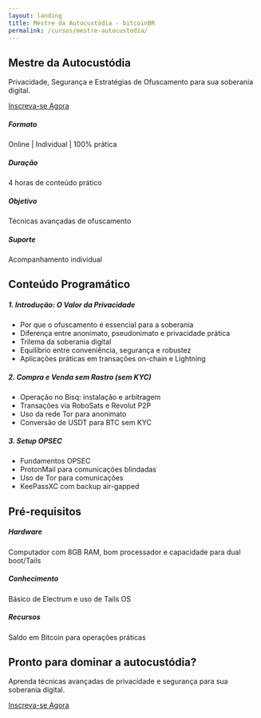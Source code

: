 ```yaml
---
layout: landing
title: Mestre da Autocustódia - bitcoinBR
permalink: /cursos/mestre-autocustodia/
---
```


<!-- Navigation Buttons -->
<div class="position-fixed top-0 end-0 p-3" style="z-index: 1000;">
    <div class="d-flex gap-2">
        <a href="/" class="btn btn-primary rounded-circle" title="Home">
            <i class="bi bi-house-fill"></i>
        </a>
        <a href="/contato" class="btn btn-primary rounded-circle" title="Contato">
            <i class="bi bi-envelope-fill"></i>
        </a>
        <a href="/agenda" class="btn btn-primary rounded-circle" title="Agenda">
            <i class="bi bi-calendar-check-fill"></i>
        </a>
    </div>
</div>

<!-- Hero Section -->
<section class="hero">
    <div class="container">
        <div class="row align-items-center">
            <div class="col-lg-8">
                <h1 class="display-4 fw-bold mb-4">Mestre da Autocustódia</h1>
                <p class="lead mb-4">Privacidade, Segurança e Estratégias de Ofuscamento para sua soberania digital.</p>
                <a href="#" class="btn btn-light btn-lg" target="_blank" rel="noopener noreferrer">
                    <i class="bi bi-credit-card me-2"></i>Inscreva-se Agora
                </a>
            </div>
        </div>
    </div>
</section>

<!-- Course Info Section -->
<section class="py-5">
    <div class="container">
        <div class="row g-4">
            <div class="col-md-3">
                <div class="card feature-card h-100">
                    <div class="card-body text-center">
                        <i class="bi bi-laptop display-4 text-primary mb-3"></i>
                        <h5>Formato</h5>
                        <p class="mb-0">Online | Individual | 100% prática</p>
                    </div>
                </div>
            </div>
            <div class="col-md-3">
                <div class="card feature-card h-100">
                    <div class="card-body text-center">
                        <i class="bi bi-clock display-4 text-primary mb-3"></i>
                        <h5>Duração</h5>
                        <p class="mb-0">4 horas de conteúdo prático</p>
                    </div>
                </div>
            </div>
            <div class="col-md-3">
                <div class="card feature-card h-100">
                    <div class="card-body text-center">
                        <i class="bi bi-shield-check display-4 text-primary mb-3"></i>
                        <h5>Objetivo</h5>
                        <p class="mb-0">Técnicas avançadas de ofuscamento</p>
                    </div>
                </div>
            </div>
            <div class="col-md-3">
                <div class="card feature-card h-100">
                    <div class="card-body text-center">
                        <i class="bi bi-person-check display-4 text-primary mb-3"></i>
                        <h5>Suporte</h5>
                        <p class="mb-0">Acompanhamento individual</p>
                    </div>
                </div>
            </div>
        </div>
    </div>
</section>

<!-- Content Section -->
<section id="conteudo" class="py-5 bg-light">
    <div class="container">
        <h2 class="section-title">Conteúdo Programático</h2>
        <div class="row g-4">
            <div class="col-md-6">
                <div class="card feature-card h-100">
                    <div class="card-body">
                        <h5 class="card-title">1. Introdução: O Valor da Privacidade</h5>
                        <ul class="list-unstyled">
                            <li><i class="bi bi-check-circle-fill text-primary me-2"></i>Por que o ofuscamento é essencial para a soberania</li>
                            <li><i class="bi bi-check-circle-fill text-primary me-2"></i>Diferença entre anonimato, pseudonimato e privacidade prática</li>
                            <li><i class="bi bi-check-circle-fill text-primary me-2"></i>Trilema da soberania digital</li>
                            <li><i class="bi bi-check-circle-fill text-primary me-2"></i>Equilíbrio entre conveniência, segurança e robustez</li>
                            <li><i class="bi bi-check-circle-fill text-primary me-2"></i>Aplicações práticas em transações on-chain e Lightning</li>
                        </ul>
                    </div>
                </div>
            </div>
            <div class="col-md-6">
                <div class="card feature-card h-100">
                    <div class="card-body">
                        <h5 class="card-title">2. Compra e Venda sem Rastro (sem KYC)</h5>
                        <ul class="list-unstyled">
                            <li><i class="bi bi-check-circle-fill text-primary me-2"></i>Operação no Bisq: instalação e arbitragem</li>
                            <li><i class="bi bi-check-circle-fill text-primary me-2"></i>Transações via RoboSats e Revolut P2P</li>
                            <li><i class="bi bi-check-circle-fill text-primary me-2"></i>Uso da rede Tor para anonimato</li>
                            <li><i class="bi bi-check-circle-fill text-primary me-2"></i>Conversão de USDT para BTC sem KYC</li>
                        </ul>
                    </div>
                </div>
            </div>
            <div class="col-md-6">
                <div class="card feature-card h-100">
                    <div class="card-body">
                        <h5 class="card-title">3. Setup OPSEC</h5>
                        <ul class="list-unstyled">
                            <li><i class="bi bi-check-circle-fill text-primary me-2"></i>Fundamentos OPSEC</li>
                            <li><i class="bi bi-check-circle-fill text-primary me-2"></i>ProtonMail para comunicações blindadas</li>
                            <li><i class="bi bi-check-circle-fill text-primary me-2"></i>Uso de Tor para comunicações</li>
                            <li><i class="bi bi-check-circle-fill text-primary me-2"></i>KeePassXC com backup air-gapped</li>
                        </ul>
                    </div>
                </div>
            </div>
        </div>
    </div>
</section>

<!-- Requirements Section -->
<section class="py-5">
    <div class="container">
        <h2 class="section-title">Pré-requisitos</h2>
        <div class="row g-4">
            <div class="col-md-4">
                <div class="card feature-card h-100">
                    <div class="card-body text-center">
                        <i class="bi bi-laptop display-4 text-primary mb-3"></i>
                        <h5>Hardware</h5>
                        <p>Computador com 8GB RAM, bom processador e capacidade para dual boot/Tails</p>
                    </div>
                </div>
            </div>
            <div class="col-md-4">
                <div class="card feature-card h-100">
                    <div class="card-body text-center">
                        <i class="bi bi-shield-check display-4 text-primary mb-3"></i>
                        <h5>Conhecimento</h5>
                        <p>Básico de Electrum e uso de Tails OS</p>
                    </div>
                </div>
            </div>
            <div class="col-md-4">
                <div class="card feature-card h-100">
                    <div class="card-body text-center">
                        <i class="bi bi-currency-bitcoin display-4 text-primary mb-3"></i>
                        <h5>Recursos</h5>
                        <p>Saldo em Bitcoin para operações práticas</p>
                    </div>
                </div>
            </div>
        </div>
    </div>
</section>

<!-- CTA Section -->
<section id="inscricao" class="py-5 bg-primary text-white">
    <div class="container text-center">
        <h2 class="mb-4">Pronto para dominar a autocustódia?</h2>
        <p class="lead mb-4">Aprenda técnicas avançadas de privacidade e segurança para sua soberania digital.</p>
        <a href="#" class="btn btn-light btn-lg" target="_blank" rel="noopener noreferrer">
            <i class="bi bi-credit-card me-2"></i>Inscreva-se Agora
        </a>
    </div>
</section> 